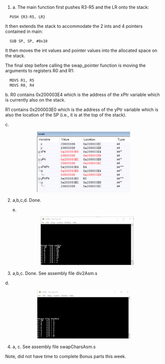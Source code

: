 1. a. The main function first pushes R3-R5 and the LR  onto the stack:
```assembly
  PUSH {R3-R5, LR}
```
It then extends the stack to accommodate the 2 ints and 4 pointers contained in main:
```assembly
  SUB SP, SP, #0x10
```
It then moves the int values and pointer values into the allocated space on the stack.

The final step before calling the swap_pointer function is moving the arguments to registers R0 and R1:
```assembly
  MOVS R1, R5
  MOVS R0, R4
```

   b. R0 contains 0x200003E4 which is the address of the xPtr variable which is currently also on the stack.

  R1 contains 0x200003E0 which is the address of the yPtr variable which is also the location of the SP (i.e., it is at the top of the stack).

   c.

<p align="center">
<img src=SS_1c.png width="300">
</p>


2. a,b,c,d. Done.

   e.  

   <p align="center">
   <img src=SS_2e.png width="300">
   </p>

3. a,b,c. Done. See assembly file div2Asm.s

  d.

  <p align="center">
  <img src=SS_3d.png width="300">
  </p>

4. a, c. See assembly file swapCharsAsm.s

Note, did not have time to complete Bonus parts this week. 

